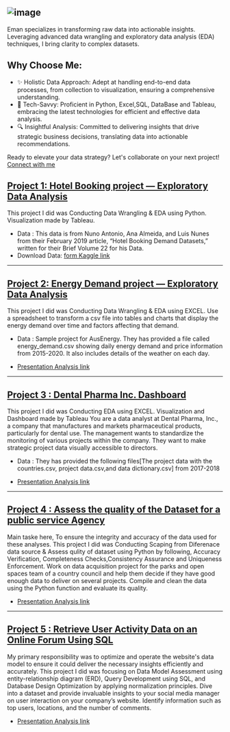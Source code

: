 ![image](https://github.com/EmanRefaat/Eman-s-Portfolio/assets/2356726/ef3fa0b7-e299-4147-845a-b7a43e07bf3f)
-----------
Eman specializes in transforming raw data into actionable insights. Leveraging advanced data wrangling and exploratory data analysis (EDA) techniques, I bring clarity to complex datasets.
## Why Choose Me:

* ✨ Holistic Data Approach: Adept at handling end-to-end data processes, from collection to visualization, ensuring a comprehensive understanding.
* 🤖 Tech-Savvy: Proficient in Python, Excel,SQL, DataBase and Tableau, embracing the latest technologies for efficient and effective data analysis.
* 🔍 Insightful Analysis: Committed to delivering insights that drive strategic business decisions, translating data into actionable recommendations.

Ready to elevate your data strategy? Let's collaborate on your next project! [Connect with me](https://www.linkedin.com/in/eman-refaat/)

## [Project 1: Hotel Booking project — Exploratory Data Analysis](https://github.com/EmanRefaat/Hotel-Booking-EDA)

​​This project I did was Conducting Data Wrangling & EDA using Python. Visualization made by Tableau.
* Data :  This data is from Nuno Antonio, Ana Almeida, and Luis Nunes from their February 2019 article, “Hotel Booking Demand Datasets,” written for their Brief Volume 22 for his Data.
* Download Data: [form Kaggle link](https://www.kaggle.com/datasets/jessemostipak/hotel-booking-demand)

-----------------------------------------------------------------------------------------------------------
## [Project 2: Energy Demand project — Exploratory Data Analysis](https://github.com/EmanRefaat/Energy-Demand/)

This project I did was Conducting Data Wrangling & EDA using EXCEL. Use a spreadsheet to transform a csv file into tables and charts that display the energy demand over time and factors affecting that demand. 
* Data : Sample project for AusEnergy. They has provided a file called energy_demand.csv showing daily energy demand and price information from 2015-2020. It also includes details of the weather on each day.

* [Presentation Analysis link](https://prezi.com/view/MZKoP5qBmolekugX8H9z/)

-----------------------------------------------------------------------------------------------------------------------
## [Project 3 : Dental Pharma Inc. Dashboard ](https://public.tableau.com/views/Mohamed_Eman_3_dashboard_Jan2024/Story1?:language=en-US&publish=yes&:display_count=n&:origin=viz_share_link)

This project I did was Conducting EDA using EXCEL. Visualization and Dashboard made by Tableau
You are a data analyst at Dental Pharma, Inc., a company that manufactures and markets pharmaceutical products, particularly for dental use.
The management wants to standardize the monitoring of various projects within the company. They want to make strategic project data visually accessible to directors.
* Data : They has provided the following files[The project data with the countries.csv, project data.csv,and data dictionary.csv] from 2017-2018

* [Presentation Analysis link](https://prezi.com/view/yDIVcJVFUiCbnq72fI4z/)

-----------------------------------------------------------------------------------------------------------------------
## [Project 4 : Assess the quality of the Dataset for a public service Agency ](https://github.com/EmanRefaat/Assess-quality-of-Dataset)
Main taske here, To ensure the integrity and accuracy of the data used for these analyses.
This project I did was Conducting Scaping from Diferenace data source & Assess qulity of dataset using Python by following, Accuracy Verification, Completeness Checks,Consistency Assurance and Uniqueness Enforcement. 
Work on data acquisition project for the parks and open spaces team of a country council and help them decide if they have good enough data to deliver on several projects.
Compile and clean the data using the Python function and evaluate its quality.

* [Presentation Analysis link](https://prezi.com/view/V6wgZ0DxWT3nllKfCOoy/)

-----------------------------------------------------------------------------------------------------------------------
## [Project 5 : Retrieve User Activity Data on an Online Forum Using SQL ](https://github.com/EmanRefaat/Retrieve-User-Activity-Data-on-an-Online-Forum-Using-SQL)
My primary responsibility was to optimize and operate the website's data model to ensure it could deliver the necessary insights efficiently and accurately.
This project I did was focusing on Data Model Assessment using entity-relationship diagram (ERD), Query Development using SQL, and Database Design Optimization by applying normalization principles.
Dive into a dataset and provide invaluable insights to your social media manager on user interaction on your company’s website. Identify information such as top users, locations, and the number of comments.

* [Presentation Analysis link](https://prezi.com/view/LzpARydNV8qjNQKVTi2N/)
